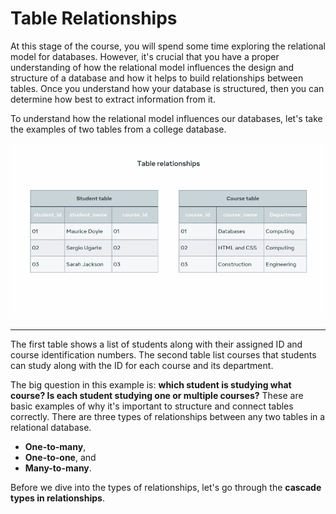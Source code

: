 # **Table Relationships**

At this stage of the course, you will spend some time exploring the relational model for databases. However, it's crucial that you have a proper understanding of how the relational model influences the design and structure of a database and how it helps to build relationships between tables. Once you understand how your database is structured, then you can determine how best to extract information from it.

To understand how the relational model influences our databases, let's take the examples of two tables from a college database.

<img alt="image" src="img_001.png" width="100%" height="50%"/>

---

The first table shows a list of students along with their assigned ID and course identification numbers. The second table list courses that students can study along with the ID for each course and its department.

The big question in this example is: **which student is studying what course? Is each student studying one or multiple courses?** These are basic examples of why it's important to structure and connect tables correctly. There are three types of relationships between any two tables in a relational database.

   + **One-to-many**,
   + **One-to-one**, and
   + **Many-to-many**.

Before we dive into the types of relationships, let's go through the **cascade types in relationships**.
